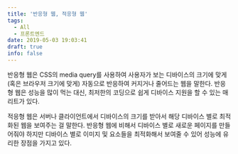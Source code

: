 ```yaml
---
title: '반응형 웹, 적응형 웹'
tags:
  - All
  - 프론트엔드
date: 2019-05-03 19:03:41
draft: true
info: false
---
```


반응형 웹은 CSS의 media query를 사용하여 사용자가 보는 디바이스의 크기에 맞게 (혹은 브라우저 크기에 맞게) 자동으로 반응하여 커지거나 줄어드는 웹을 말한다. 반응형 웹은 성능을 많이 먹는 대신, 최저한의 코딩으로 쉽게 디바이스 지원을 할 수 있는 매리트가 있다.

적응형 웹은 서버나 클라이언트에서 디바이스의 크기를 받아서 해당 디바이스 별로 최적화된 웹을 보여주는 걸 말한다. 반응형 웹에 비해서 디바이스 별로 새로운 페이지를 만들어줘야 하지만 디바이스 별로 이미지 및 요소들을 최적화해서 보여줄 수 있어 성능에 유리한 장점을 가지고 있다.
